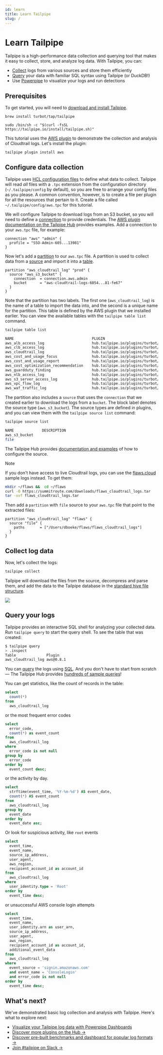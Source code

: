 ```yaml
---
id: learn
title: Learn Tailpipe
slug: /
---
```



# Learn Tailpipe

Tailpipe is a high-performance data collection and querying tool that makes it easy to collect, store, and analyze log data. With Tailpipe, you can:

- [Collect](/docs/collect/collect) logs from various sources and store them efficiently
- [Query](/docs/query) your data with familiar SQL syntax using Tailpipe (or DuckDB!)
- Use [Powerpipe](https://powerpipe.io) to visualize your logs and run detections

## Prerequisites

To get started, you will need to [download and install Tailpipe](/downloads).

```bash+macos
brew install turbot/tap/tailpipe
```

```bash+linux
sudo /bin/sh -c "$(curl -fsSL https://tailpipe.io/install/tailpipe.sh)"
```


This tutorial uses the [AWS plugin](https://hub.tailpipe.io/plugins/turbot/aws) to demonstrate the collection and analysis of Cloudtrail logs.  Let's install the plugin:

```bash
tailpipe plugin install aws
```

## Configure data collection

Tailpipe uses [HCL configuration files](/docs/reference/config-files) to define what data to collect.  Tailpipe will read *all* files with a `.tpc` extension from the configuration directory (`~/.tailpipe/config` by default), so you are free to arrange your config files as you please.  A common convention, however, is to create a file per plugin for all the resources that pertain to it. Create a file called `~/.tailpipe/config/aws.tpc` for this tutorial.

We will configure Tailpipe to download logs from an S3 bucket, so you will need to define a [connection](/docs/reference/config-files/connection) to provide credentials. The [AWS plugin documentation on the Tailpipe Hub](https://hub.tailpipe.io/plugins/turbot/aws#connection-credentials) provides examples.  Add a connection to your `aws.tpc` file, for example:

```hcl
connection "aws" "admin" {
  profile = "SSO-Admin-605...13981"
}
```

Now let's add a [partition](/docs/reference/config-files/partition) to our `aws.tpc` file.  A partition is used to collect data from a [source](/docs/reference/config-files/partition#source) and import it into a [table](/docs/collect/configure#tables).

```hcl
partition "aws_cloudtrail_log" "prod" {
  source "aws_s3_bucket" {
    connection  = connection.aws.admin
    bucket      = "aws-cloudtrail-logs-6054...81-fe67"
  }
}
```

Note that the partition has two labels.  The first one (`aws_cloudtrail_log`) is the name of a table to import the data into, and the second is a unique name for the partition. This table is defined by the AWS plugin that we installed earlier.  You can view the available tables with the `tailpipe table list` command.
```bash
tailpipe table list
```
```bash
NAME                                    PLUGIN                                         LOCAL SIZE    FILES    ROWS       DESCRIPTION
aws_alb_access_log                      hub.tailpipe.io/plugins/turbot/aws@latest      -             -        -          AWS ALB access logs capture detailed information about the requests that are processed by an Application Load Balancer. This table provides a structured representation of the log data, including request and response details, client and target information, processing times, and security parameters.
aws_clb_access_log                      hub.tailpipe.io/plugins/turbot/aws@latest      -             -        -          AWS CLB access logs capture detailed information about requests processed by a Classic Load Balancer, including client information, backend responses, and SSL details.
aws_cloudtrail_log                      hub.tailpipe.io/plugins/turbot/aws@latest      -             -        -          AWS CloudTrail logs capture API activity and user actions within your AWS account.
aws_cost_and_usage_focus                hub.tailpipe.io/plugins/turbot/aws@latest      -             -        -          AWS FOCUS 1.0 (Flexible, Optimized, and Comprehensive Usage and Savings) provides a detailed breakdown of AWS service usage and cost optimization opportunities. This table structures billing and usage data, including pricing details, commitment-based discounts, capacity reservations, and SKU-level pricing metrics. It enables cost tracking, commitment analysis, and efficient cloud financial management.
aws_cost_and_usage_report               hub.tailpipe.io/plugins/turbot/aws@latest      -             -        -          AWS Cost and Usage Reports (CUR) provide a comprehensive breakdown of AWS service costs and usage. This table offers a structured view of billing data, including service charges, account-level spending, resource consumption, discounts, and pricing details. It enables cost analysis, budget tracking, and optimization insights across AWS accounts.
aws_cost_optimization_recommendation    hub.tailpipe.io/plugins/turbot/aws@latest      -             -        -          AWS Cost Optimization Recommendations provide insights into opportunities to reduce AWS spending through various actions such as rightsizing, reserved instances, savings plans, and idle resource cleanup.
aws_guardduty_finding                   hub.tailpipe.io/plugins/turbot/aws@latest      -             -        -          AWS GuardDuty findings provide detailed security alerts about potential threats and suspicious activities detected in your AWS environment. This table captures comprehensive information about each finding, including threat details, affected resources, and severity levels to help security teams identify and respond to potential security issues.
aws_nlb_access_log                      hub.tailpipe.io/plugins/turbot/aws@latest      -             -        -          AWS NLB access logs capture detailed information about the connections that pass through a Network Load Balancer. This table provides a structured representation of the log data.
aws_s3_server_access_log                hub.tailpipe.io/plugins/turbot/aws@latest      -             -        -          AWS S3 server access logs capture detailed information about the requests that are made to a bucket. This table provides a structured representation of the log data.
aws_vpc_flow_log                        hub.tailpipe.io/plugins/turbot/aws@latest      -             -        -          AWS VPC Flow Logs capture information about IP traffic going to and from network interfaces in your VPC. This table provides detailed network traffic patterns, including source and destination IP addresses, ports, protocols, and traffic volumes, helping teams monitor network flows, troubleshoot connectivity issues, and detect security anomalies.
aws_waf_traffic_log                     hub.tailpipe.io/plugins/turbot/aws@latest      -             -        -          AWS WAF traffic logs record detailed web request data, helping analyze threats, monitor rule effectiveness, and improve security posture.
```

The partition also includes a `source` that uses the `connection` that we created earlier to download the logs from a `bucket`.  The block label denotes the source type (`aws_s3_bucket`). The source types are defined in plugins, and you can view them with the `tailpipe source list` command:
```bash
tailpipe source list
```
```bash
NAME             DESCRIPTION
aws_s3_bucket
file
```

The Tailpipe Hub provides [documentation and examples](https://hub.tailpipe.io/plugins/turbot/aws/sources/aws_s3_bucket) of how to configure the source.


> [!NOTE]
> If you don't have access to live Cloudtrail logs, you can use the [flaws.cloud](http://flaws.cloud/) sample logs instead. To get them:
> ```bash
> mkdir ~/flaws &&  cd ~/flaws
> curl -O https://summitroute.com/downloads/flaws_cloudtrail_logs.tar
> tar -xvf flaws_cloudtrail_logs.tar
> ```
> Then add a `partition` with `file` source to your `aws.tpc` file that point to the extracted files:
> ```hcl
> partition "aws_cloudtrail_log" "flaws" {
>   source "file" {
>     paths       = ["/Users/dboeke/flaws/flaws_cloudtrail_logs"]
>   }
>}
>```

## Collect log data

Now, let's collect the logs:

```bash
tailpipe collect
```

Tailpipe will download the files from the source, decompress and parse them, and add the data to the Tailpipe database in the [standard hive file structure](/docs/collect/configure#hive-partitioning).

![](/learn/collection.png)


## Query your logs

Tailpipe provides an interactive SQL shell for analyzing your collected data. Run `tailpipe query` to start the query shell. To see the table that was created:

```bash
$ tailpipe query
> .inspect
Table              Plugin          
aws_cloudtrail_log aws@0.8.1
```


You can [query](/docs/query) the logs using [SQL](/docs/sql). And you don't have to start from scratch — The Tailpipe Hub provides [hundreds of sample queries](https://hub.tailpipe.io/plugins/turbot/aws/queries?table=aws_cloudtrail_log)!


You can get statistics, like the count of records in the table:

```sql
select
  count(*)
from 
  aws_cloudtrail_log
```

or the most frequent error codes
```sql
select
  error_code,
  count(*) as event_count
from
  aws_cloudtrail_log
where
  error_code is not null
group by
  error_code
order by
  event_count desc;
```

or the activity by day.
```sql
select
  strftime(event_time, '%Y-%m-%d') AS event_date,
  count(*) AS event_count
from
  aws_cloudtrail_log
group by
  event_date
order by
  event_date asc;
```

Or look for suspicious activity, like `root` events
```sql
select
  event_time,
  event_name,
  source_ip_address,
  user_agent,
  aws_region,
  recipient_account_id as account_id
from
  aws_cloudtrail_log
where
  user_identity.type = 'Root'
order by
  event_time desc;
```

or unsuccessful AWS console login attempts
```sql
select
  event_time,
  event_name,
  user_identity.arn as user_arn,
  source_ip_address,
  user_agent,
  aws_region,
  recipient_account_id as account_id,
  additional_event_data
from
  aws_cloudtrail_log
where
  event_source = 'signin.amazonaws.com'
  and event_name = 'ConsoleLogin'
  and error_code is not null
order by
  event_time desc;
```



## What's next?

We've demonstrated basic log collection and analysis with Tailpipe. Here's what to explore next:

- [Visualize your Tailpipe log data with Powerpipe Dashboards](https://powerpipe.io/docs/learn/tailpipe)
- [Discover more plugins on the Hub →](https://hub.tailpipe.io/plugins)
- [Discover pre-built benchmarks and dashboard for popular log formats →](https://hub.powerpipe.io/?engines=tailpipe)
- [Join #tailpipe on Slack →](https://turbot.com/community/join)
